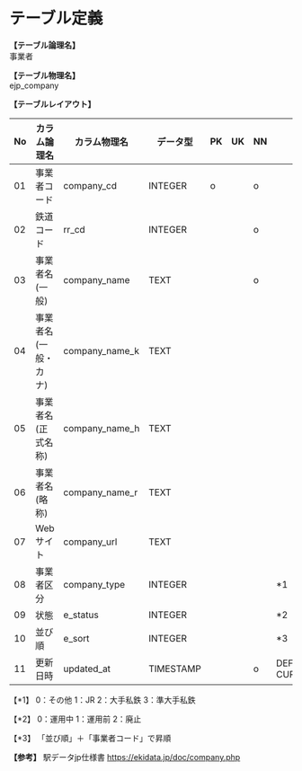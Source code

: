 # テーブル定義

**【テーブル論理名】**  
事業者

**【テーブル物理名】**  
ejp_company

**【テーブルレイアウト】**  

| No  |     カラム論理名     |  カラム物理名  | データ型  | PK  | UK  | NN  |         コメント          |
| --- | -------------------- | -------------- | --------- | --- | --- | --- | ------------------------- |
| 01  | 事業者コード         | company_cd     | INTEGER   | o   |     | o   |                           |
| 02  | 鉄道コード           | rr_cd          | INTEGER   |     |     | o   |                           |
| 03  | 事業者名(一般)       | company_name   | TEXT      |     |     | o   |                           |
| 04  | 事業者名(一般・カナ) | company_name_k | TEXT      |     |     |     |                           |
| 05  | 事業者名(正式名称)   | company_name_h | TEXT      |     |     |     |                           |
| 06  | 事業者名(略称)       | company_name_r | TEXT      |     |     |     |                           |
| 07  | Webサイト            | company_url    | TEXT      |     |     |     |                           |
| 08  | 事業者区分           | company_type   | INTEGER   |     |     |     | *1                        |
| 09  | 状態                 | e_status       | INTEGER   |     |     |     | *2                        |
| 10  | 並び順               | e_sort         | INTEGER   |     |     |     | *3                        |
| 11  | 更新日時             | updated_at     | TIMESTAMP |     |     | o   | DEFAULT CURRENT_TIMESTAMP |

【*1】
0：その他
1：JR
2：大手私鉄
3：準大手私鉄

【*2】
0：運用中
1：運用前
2：廃止

【*3】
「並び順」＋「事業者コード」で昇順

**【参考】**
駅データjp仕様書
https://ekidata.jp/doc/company.php

